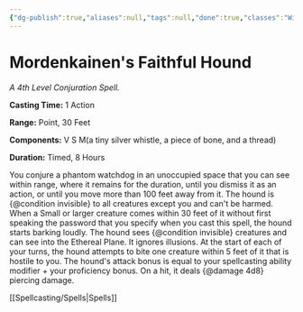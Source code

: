 ```yaml
---
{"dg-publish":true,"aliases":null,"tags":null,"done":true,"classes":"Wizard, Artificer,","spellLevel":4,"school":"Conjuration","source":"PHB","permalink":"/spells/mordenkainen-s-faithful-hound/","dgHomeLink":false,"dgPassFrontmatter":true}
---
```


# Mordenkainen's Faithful Hound
*A 4th Level Conjuration Spell.*

**Casting Time:** 1 Action

**Range:** Point, 30 Feet

**Components:** V S M(a tiny silver whistle, a piece of bone, and a thread)

**Duration:** Timed, 8 Hours

You conjure a phantom watchdog in an unoccupied space that you can see within range, where it remains for the duration, until you dismiss it as an action, or until you move more than 100 feet away from it.
The hound is {@condition invisible} to all creatures except you and can't be harmed. When a Small or larger creature comes within 30 feet of it without first speaking the password that you specify when you cast this spell, the hound starts barking loudly. The hound sees {@condition invisible} creatures and can see into the Ethereal Plane. It ignores illusions.
At the start of each of your turns, the hound attempts to bite one creature within 5 feet of it that is hostile to you. The hound's attack bonus is equal to your spellcasting ability modifier + your proficiency bonus. On a hit, it deals {@damage 4d8} piercing damage.

[[Spellcasting/Spells|Spells]]